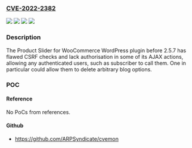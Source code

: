 ### [CVE-2022-2382](https://cve.mitre.org/cgi-bin/cvename.cgi?name=CVE-2022-2382)
![](https://img.shields.io/static/v1?label=Product&message=Product%20Slider%20for%20WooCommerce&color=blue)
![](https://img.shields.io/static/v1?label=Version&message=2.5.7%3C%202.5.7%20&color=brighgreen)
![](https://img.shields.io/static/v1?label=Vulnerability&message=CWE-352%20Cross-Site%20Request%20Forgery%20(CSRF)&color=brighgreen)
![](https://img.shields.io/static/v1?label=Vulnerability&message=CWE-862%20Missing%20Authorization&color=brighgreen)

### Description

The Product Slider for WooCommerce WordPress plugin before 2.5.7 has flawed CSRF checks and lack authorisation in some of its AJAX actions, allowing any authenticated users, such as subscriber to call them. One in particular could allow them to delete arbitrary blog options.

### POC

#### Reference
No PoCs from references.

#### Github
- https://github.com/ARPSyndicate/cvemon

